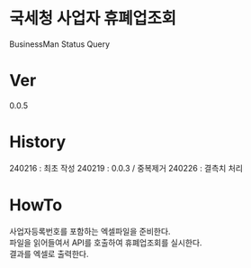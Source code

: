 # 국세청 사업자 휴폐업조회

BusinessMan Status Query

# Ver

0.0.5

# History

240216 : 최초 작성
240219 : 0.0.3 / 중복제거
240226 : 결측치 처리

# HowTo

사업자등록번호를 포함하는 엑셀파일을 준비한다.  
파일을 읽어들여서 API를 호출하여 휴폐업조회를 실시한다.  
결과를 엑셀로 출력한다.  
